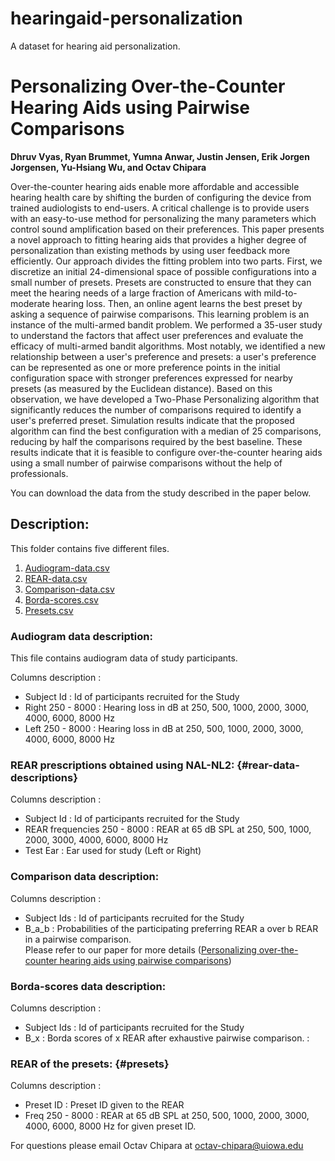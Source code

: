# hearingaid-personalization
A dataset for hearing aid personalization.
# Personalizing Over-the-Counter Hearing Aids using Pairwise Comparisons 

**Dhruv Vyas, Ryan Brummet, Yumna Anwar, Justin Jensen, Erik Jorgen
Jorgensen, Yu-Hsiang Wu, and Octav Chipara**

Over-the-counter hearing aids enable more affordable and accessible
hearing health care by shifting the burden of configuring the device
from trained audiologists to end-users. A critical challenge is to
provide users with an easy-to-use method for personalizing the many
parameters which control sound amplification based on their preferences.
This paper presents a novel approach to fitting hearing aids that
provides a higher degree of personalization than existing methods by
using user feedback more efficiently. Our approach divides the fitting
problem into two parts. First, we discretize an initial 24-dimensional
space of possible configurations into a small number of presets. Presets
are constructed to ensure that they can meet the hearing needs of a
large fraction of Americans with mild-to-moderate hearing loss. Then, an
online agent learns the best preset by asking a sequence of pairwise
comparisons. This learning problem is an instance of the multi-armed
bandit problem. We performed a 35-user study to understand the factors
that affect user preferences and evaluate the efficacy of multi-armed
bandit algorithms. Most notably, we identified a new relationship
between a user's preference and presets: a user's preference can be
represented as one or more preference points in the initial
configuration space with stronger preferences expressed for nearby
presets (as measured by the Euclidean distance). Based on this
observation, we have developed a Two-Phase Personalizing algorithm that
significantly reduces the number of comparisons required to identify a
user's preferred preset. Simulation results indicate that the proposed
algorithm can find the best configuration with a median of 25
comparisons, reducing by half the comparisons required by the best
baseline. These results indicate that it is feasible to configure
over-the-counter hearing aids using a small number of pairwise
comparisons without the help of professionals.

You can download the data from the study described in the paper below.

## Description:

This folder contains five different files.

1.  [Audiogram-data.csv](Audiogram-data.csv)
2.  [REAR-data.csv](REAR-data.csv)
3.  [Comparison-data.csv](Comparison-data.csv)
4.  [Borda-scores.csv](Borda-scores.csv)
5.  [Presets.csv](Presets.csv)

### Audiogram data description:

This file contains audiogram data of study participants.

Columns description :

-   Subject Id : Id of participants recruited for the Study
-   Right 250 - 8000 : Hearing loss in dB at 250, 500, 1000, 2000, 3000,
    4000, 6000, 8000 Hz
-   Left 250 - 8000 : Hearing loss in dB at 250, 500, 1000, 2000, 3000,
    4000, 6000, 8000 Hz

### REAR prescriptions obtained using NAL-NL2: {#rear-data-descriptions}

Columns description :

-   Subject Id : Id of participants recruited for the Study
-   REAR frequencies 250 - 8000 : REAR at 65 dB SPL at 250, 500, 1000,
    2000, 3000, 4000, 6000, 8000 Hz
-   Test Ear : Ear used for study (Left or Right)

### Comparison data description:

Columns description :

-   Subject Ids : Id of participants recruited for the Study
-   B_a\_b : Probabilities of the participating preferring REAR a over b
    REAR in a pairwise comparison.\
    Please refer to our paper for more details ([Personalizing
    over-the-counter hearing aids using pairwise
    comparisons](https://www.sciencedirect.com/science/article/pii/S2352648321000507))

### Borda-scores data description:

Columns description :

-   Subject Ids : Id of participants recruited for the Study
-   B_x : Borda scores of x REAR after exhaustive pairwise comparison. :

### REAR of the presets: {#presets}

Columns description :

-   Preset ID : Preset ID given to the REAR
-   Freq 250 - 8000 : REAR at 65 dB SPL at 250, 500, 1000, 2000, 3000,
    4000, 6000, 8000 Hz for given preset ID.

For questions please email Octav Chipara at <octav-chipara@uiowa.edu>
